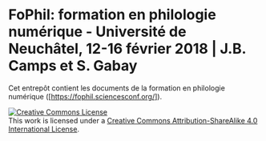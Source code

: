 # FoPhil: formation en philologie numérique - Université de Neuchâtel, 12-16 février 2018 | J.B. Camps et S. Gabay

Cet entrepôt contient les documents de la formation en philologie numérique ([https://fophil.sciencesconf.org/]).

<a rel="license" href="http://creativecommons.org/licenses/by-sa/4.0/"><img alt="Creative Commons License" style="border-width:0" src="https://i.creativecommons.org/l/by-sa/4.0/88x31.png" /></a><br />This work is licensed under a <a rel="license" href="http://creativecommons.org/licenses/by-sa/4.0/">Creative Commons Attribution-ShareAlike 4.0 International License</a>.


